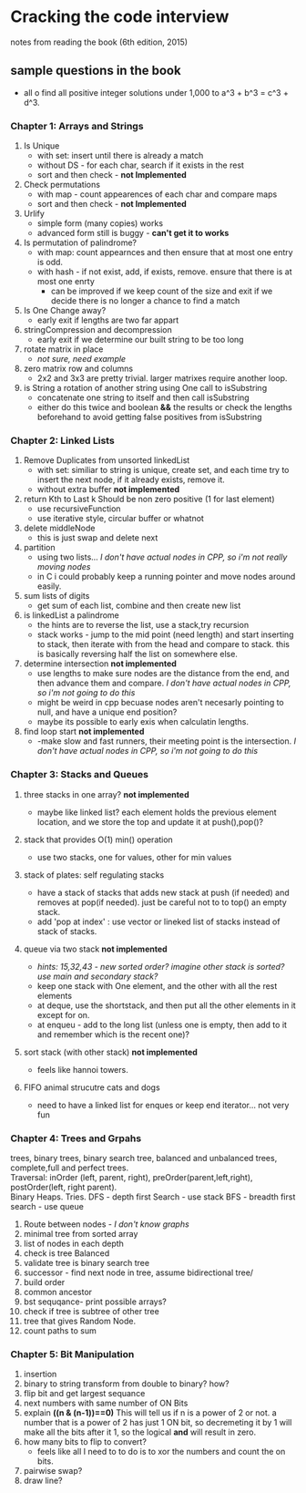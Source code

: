 # Cracking the code interview
notes from reading the book (6th edition, 2015)


## sample questions in the book
* all o find all positive integer solutions under 1,000 to a^3 + b^3 = c^3 + d^3.

### Chapter 1: Arrays and Strings
1. Is Unique
    - with set: insert until there is already a match
    - without DS - for each char, search if it exists in the rest
    - sort and then check - **not Implemented**
2. Check permutations
    -  with map - count appearences of each char and compare maps
    -  sort and then check - **not Implemented**
3. Urlify
    - simple form (many copies) works
    - advanced form still is buggy - **can't get it to works**
4. Is permutation of palindrome?
    - with map: count appearnces and then ensure that at most one entry is odd.
    - with hash - if not exist, add, if exists, remove. ensure that there is at most one enrty
        - can be improved if we keep count of the size and exit if we decide there is no longer a chance to find a match 
5. Is One Change away?
    - early exit if lengths are two far appart
6. stringCompression and decompression
    - early exit if we determine our built string to be too long
7. rotate matrix in place
    - *not sure, need example*
8. zero matrix row and columns
    - 2x2 and 3x3 are pretty trivial. larger matrixes require another loop.
9. is String a rotation of another string using One call to isSubstring
    - concatenate one string to itself and then call isSubstring
    - either do this twice and boolean **&&** the results or check the lengths beforehand to avoid getting false positives from isSubstring


### Chapter 2: Linked Lists
1. Remove Duplicates from unsorted linkedList
    - with set: similiar to string is unique, create set, and each time try to insert the next node, if it already exists, remove it.
    - without extra buffer **not implemented**
2. return Kth to Last
    k Should be non zero positive (1 for last element)
    - use recursiveFunction
    - use iterative style, circular buffer or whatnot
3. delete middleNode
    - this is just swap and delete next
4. partition
    - using two lists... *I don't have actual nodes in CPP, so i'm not really moving nodes*
    - in C i could probably keep a running pointer and move nodes around easily.
5. sum lists of digits
    - get sum of each list, combine and then create new list
6. is linkedList a palindrome
    - the hints are to reverse the list, use a stack,try recursion
    - stack works - jump to the mid point (need length) and start inserting to stack, then iterate with from the head and compare to stack. this is basically reversing half the list on somewhere else.
7. determine intersection **not implemented**
    - use lengths to make sure nodes are the distance from the end, and then advance them and compare. *I don't have actual nodes in CPP, so i'm not going to do this*
    - might be weird in cpp becuase nodes aren't necesarly pointing to null, and have a unique end position?
    - maybe its possible to early exis when calculatin lengths.
8. find loop start **not implemented**
    - -make slow and fast runners, their meeting point is the intersection. *I don't have actual nodes in CPP, so i'm not going to do this*

### Chapter 3: Stacks and Queues
1. three stacks in one array? **not implemented**
    - maybe like linked list? each element holds the previous element location, and we store the top and update it at push(),pop()?
2. stack that provides O(1) min() operation
    - use two stacks, one for values, other for min values
3. stack of plates: self regulating stacks
    - have a stack of stacks that adds new stack at push (if needed) and removes at pop(if needed). just be careful not to to top() an empty stack.
    - add 'pop at index' : use vector or lineked list of stacks instead of stack of stacks.
4. queue via two stack **not implemented**
    - *hints: 15,32,43 - new sorted order? imagine other stack is sorted? use main and secondary stack?*
    - keep one stack with One element, and the other with all the rest elements
    - at deque, use the shortstack, and then put all the other elements in it except for on.
    - at enqueu - add to the long list (unless one is empty, then add to it and remember which is the recent one)?
5. sort stack (with other stack) **not implemented**
    - feels like hannoi towers.
   
6. FIFO animal strucutre cats and dogs
    - need to have a linked list for enques or keep end iterator... not very fun

### Chapter 4: Trees and Grpahs
trees, binary trees, binary search tree, balanced and unbalanced trees, complete,full and perfect trees.  
Traversal: inOrder (left, parent, right), preOrder(parent,left,right), postOrder(left, right parent).  
Binary Heaps. Tries.
DFS - depth first Search - use stack
BFS - breadth first search - use queue
1. Route between nodes - *I don't know graphs*
2. minimal tree from sorted array
3. list of nodes in each depth
4. check is tree Balanced
5. validate tree is binary search tree
6. successor - find next node in tree, assume bidirectional tree/
7. build order
8. common ancestor
9. bst sequqance- print possible arrays?
10. check if tree is subtree of other tree
11. tree that gives Random Node.
12. count paths to sum

### Chapter 5: Bit Manipulation
1. insertion
2. binary to string 
transform from double to binary? how?
3. flip bit and get largest sequance
4. next numbers with same number of ON Bits
5. explain **((n & (n-1))==0)**
This will tell us if n is a power of 2 or not.
a number that is a power of 2 has just 1 ON bit, so decremeting it by 1 will make all the bits after it 1, so the logical **and** will result in zero.
6. how many bits to flip to convert?
    - feels like all I need to to do is to xor the numbers and count the on bits.
7. pairwise swap?
8. draw line?


